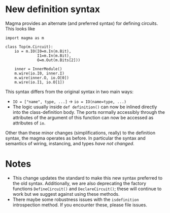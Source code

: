# New definition syntax
Magma provides an alternate (and preferred syntax) for defining circuits. This looks like

```
import magma as m

class Top(m.Circuit):
    io = m.IO(I0=m.In(m.Bit),
              I1=m.In(m.Bit),
              O=m.Out(m.Bits[2]))

    inner = InnerModule()
    m.wire(io.I0, inner.I)
    m.wire(inner.O, io.O[0])
    m.wire(io.I1, io.O[1])
```

This syntax differs from the original syntax in two main ways:
* `IO = ["name", type, ...]` -> `io = IO(name=type, ...)`
* The logic usually inside `def definition()` can now be inlined directly into the class-definition body. The ports normally accessibly through the attributes of the argument of this function can now be accessed as attributes of `io`.

Other than these minor changes (simplifications, really) to the definition syntax, the magma operates as before. In particular the syntax and semantics of wiring, instancing, and types *have not changed*.

# Notes
* This change updates the standard to make this new syntax preferred to the old syntax. Additionally, we are also deprecating the factory functions `DefineCircuit()` and `DeclareCircuit()`; these will continue to work but we suggest against using these methods.
* There maybe some robustness issues with the `isdefinition` introspection method. If you encounter these, please file issues.
